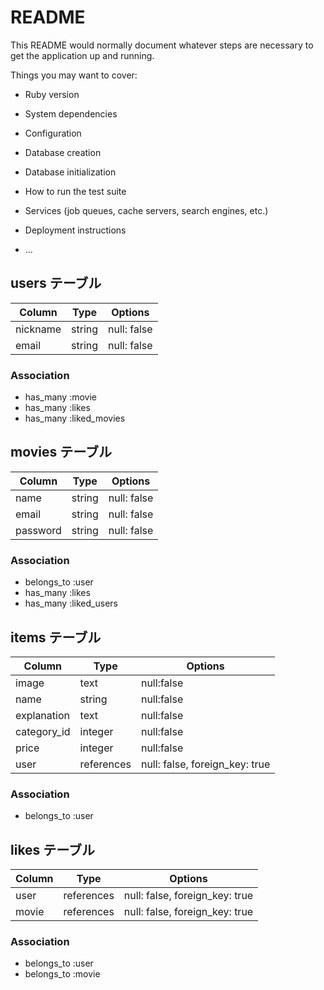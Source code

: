 # README

This README would normally document whatever steps are necessary to get the
application up and running.

Things you may want to cover:

* Ruby version

* System dependencies

* Configuration

* Database creation

* Database initialization

* How to run the test suite

* Services (job queues, cache servers, search engines, etc.)

* Deployment instructions

* ...

## users テーブル

| Column   | Type   | Options     |
| -------- | ------ | ----------- |
| nickname | string | null: false |
| email    | string | null: false |

### Association

- has_many :movie
- has_many :likes
- has_many :liked_movies

## movies テーブル

| Column   | Type   | Options     |
| -------- | ------ | ----------- |
| name     | string | null: false |
| email    | string | null: false |
| password | string | null: false |

### Association

- belongs_to :user
- has_many :likes
- has_many :liked_users

## items テーブル

| Column           | Type       | Options                        |
| ---------------- | ---------- | ------------------------------ |
| image            | text       | null:false                     |
| name             | string     | null:false                     |
| explanation      | text       | null:false                     |
| category_id      | integer    | null:false                     |
| price            | integer    | null:false                     |
| user             | references | null: false, foreign_key: true |

### Association

- belongs_to :user

## likes テーブル

| Column  | Type       | Options                        |
| ------- | ---------- | ------------------------------ |
| user    | references | null: false, foreign_key: true |
| movie   | references | null: false, foreign_key: true |

### Association

- belongs_to :user
- belongs_to :movie
